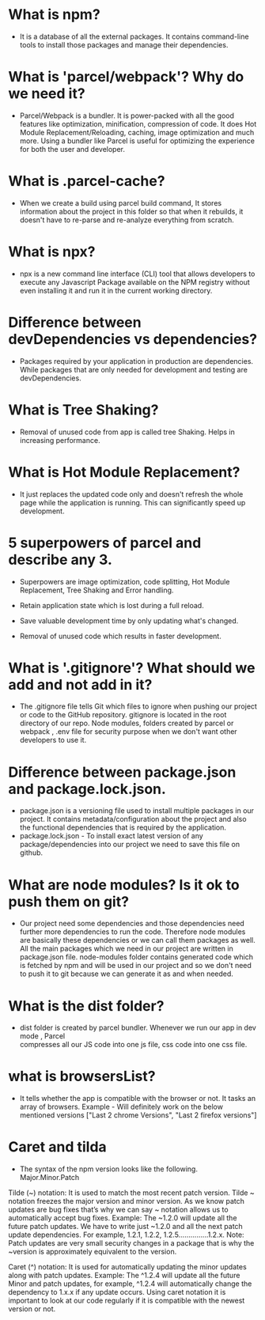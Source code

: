 # What is npm?

- It is a database of all the external packages. It contains
  command-line tools to install those packages and manage their dependencies.

# What is 'parcel/webpack'? Why do we need it?

- Parcel/Webpack is a bundler. It is power-packed with all the good features
  like optimization, minification, compression of code. It does Hot Module Replacement/Reloading, caching, image optimization and much more. Using a bundler like Parcel is useful for optimizing the experience for both the user and developer.

# What is .parcel-cache?

- When we create a build using parcel build command, It stores information about the project
  in this folder so that when it rebuilds, it doesn't have to re-parse and
  re-analyze everything from scratch.

# What is npx?

- npx is a new command line interface (CLI) tool that allows developers to execute any Javascript Package available on the NPM registry without even installing it and run it in the current working directory.

# Difference between devDependencies vs dependencies?

- Packages required by your application in production are dependencies.
  While packages that are only needed for development and testing are devDependencies.

# What is Tree Shaking?

- Removal of unused code from app is called tree Shaking. Helps in increasing performance.

# What is Hot Module Replacement?

- It just replaces the updated code only and doesn't refresh the whole page while
  the application is running. This can significantly speed up development.

# 5 superpowers of parcel and describe any 3.

- Superpowers are image optimization, code splitting, Hot Module Replacement,
  Tree Shaking and Error handling.

- Retain application state which is lost during a full reload.
- Save valuable development time by only updating what's changed.
- Removal of unused code which results in faster development.

# What is '.gitignore'? What should we add and not add in it?

- The .gitignore file tells Git which files to ignore when pushing our project or code
  to the GitHub repository. gitignore is located in the root directory of our repo.
  Node modules, folders created by parcel or webpack , .env file for security purpose when we don't want
  other developers to use it.

# Difference between package.json and package.lock.json.

- package.json is a versioning file used to install multiple packages in our project.
  It contains metadata/configuration about the project and also the functional dependencies that is
  required by the application.
- package.lock.json - To install exact latest version of any package/dependencies into our
  project we need to save this file on github.

# What are node modules? Is it ok to push them on git?

- Our project need some dependencies and those dependencies need further more dependencies
  to run the code. Therefore node modules are basically these dependencies or we can call them packages
  as well. All the main packages which we need in our project are written in package.json file.
  node-modules folder contains generated code which is fetched by npm and will be used in our project and so we don't need to push it to git because we can generate it as and when needed.

# What is the dist folder?

- dist folder is created by parcel bundler. Whenever we run our app in dev mode , Parcel  
  compresses all our JS code into one js file, css code into one css file.

# what is browsersList?

- It tells whether the app is compatible with the browser or not. It tasks an array of browsers.
  Example - Will definitely work on the below mentioned versions
  ["Last 2 chrome Versions",
  "Last 2 firefox versions"]

# Caret and tilda

- The syntax of the npm version looks like the following.
  Major.Minor.Patch

Tilde (~) notation:
It is used to match the most recent patch version.
Tilde ~ notation freezes the major version and minor version.
As we know patch updates are bug fixes that’s why we can say ~ notation allows us to
automatically accept bug fixes.
Example: The ~1.2.0 will update all the future patch updates. We have to write just ~1.2.0 and
all the next patch update dependencies. For example, 1.2.1, 1.2.2, 1.2.5……………1.2.x.
Note: Patch updates are very small security changes in a package that is why the ~version is
approximately equivalent to the version.

Caret (^) notation:
It is used for automatically updating the minor updates along with patch updates.
Example: The ^1.2.4 will update all the future Minor and patch updates, for example, ^1.2.4 will automatically
change the dependency to 1.x.x if any update occurs.
Using caret notation it is important to look at our code regularly if it is compatible
with the newest version or not.
